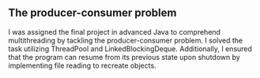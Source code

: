 ## The producer-consumer problem

I was assigned the final project in advanced Java to comprehend multithreading by tackling the producer-consumer problem. I solved the task utilizing ThreadPool and LinkedBlockingDeque. Additionally, I ensured that the program can resume from its previous state upon shutdown by implementing file reading to recreate objects.
